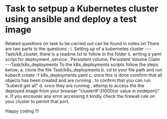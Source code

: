 # Task to setpup a Kubernetes cluster using ansible and  deploy a test image 
Related questions on task to be carried out can be found in notes.txt
There are two parts to the questions ;
 i. Setting up of a kubernetes cluster   --- Task/k8_cluster, there is a readme.txt to follow in the folder 
 ii. writing a yaml script for deployment ,service , Persistent volume, Persistent Volume Claim   ---Task/k8s_deployments
To  the k8s_deployments scripts follow the steps below;
a. clone the file Task/k8s_deployments
b. cd to your file path and run kubectl create -f k8s_deployments.yaml
c. once this is  done comfirm that all objects has been created and are running . to confirm that you can run "kubectl get all"
d. once they are running , attemp to access the  the deployed  image from your browser "clusterIP:31000{or value in nodeport}"
e. If you encouner any error accessing it kindly check the firewall rule on your cluster to permit that port.

Happy coding !!!
